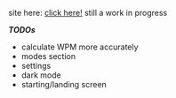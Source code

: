 site here: [click here!](https://typotest.netlify.app/)
still a work in progress

**_TODOs_**

- calculate WPM more accurately
- modes section
- settings
- dark mode
- starting/landing screen
